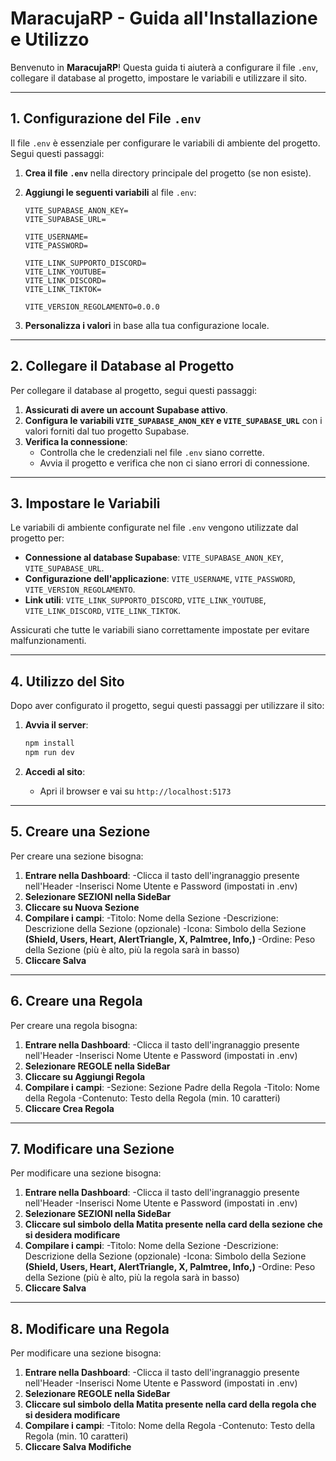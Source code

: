 # MaracujaRP - Guida all'Installazione e Utilizzo

Benvenuto in **MaracujaRP**! Questa guida ti aiuterà a configurare il file `.env`, collegare il database al progetto, impostare le variabili e utilizzare il sito.

---

## 1. Configurazione del File `.env`

Il file `.env` è essenziale per configurare le variabili di ambiente del progetto. Segui questi passaggi:

1. **Crea il file `.env`** nella directory principale del progetto (se non esiste).
2. **Aggiungi le seguenti variabili** al file `.env`:

   ```env
   VITE_SUPABASE_ANON_KEY=
   VITE_SUPABASE_URL=

   VITE_USERNAME=
   VITE_PASSWORD=

   VITE_LINK_SUPPORTO_DISCORD=
   VITE_LINK_YOUTUBE=
   VITE_LINK_DISCORD=
   VITE_LINK_TIKTOK=

   VITE_VERSION_REGOLAMENTO=0.0.0
   ```

3. **Personalizza i valori** in base alla tua configurazione locale.

---

## 2. Collegare il Database al Progetto

Per collegare il database al progetto, segui questi passaggi:

1. **Assicurati di avere un account Supabase attivo**.
2. **Configura le variabili `VITE_SUPABASE_ANON_KEY` e `VITE_SUPABASE_URL`** con i valori forniti dal tuo progetto Supabase.
3. **Verifica la connessione**:
   - Controlla che le credenziali nel file `.env` siano corrette.
   - Avvia il progetto e verifica che non ci siano errori di connessione.

---

## 3. Impostare le Variabili

Le variabili di ambiente configurate nel file `.env` vengono utilizzate dal progetto per:

- **Connessione al database Supabase**: `VITE_SUPABASE_ANON_KEY`, `VITE_SUPABASE_URL`.
- **Configurazione dell'applicazione**: `VITE_USERNAME`, `VITE_PASSWORD`, `VITE_VERSION_REGOLAMENTO`.
- **Link utili**: `VITE_LINK_SUPPORTO_DISCORD`, `VITE_LINK_YOUTUBE`, `VITE_LINK_DISCORD`, `VITE_LINK_TIKTOK`.

Assicurati che tutte le variabili siano correttamente impostate per evitare malfunzionamenti.

---

## 4. Utilizzo del Sito

Dopo aver configurato il progetto, segui questi passaggi per utilizzare il sito:

1. **Avvia il server**:

   ```bash
   npm install
   npm run dev
   ```

2. **Accedi al sito**:
   - Apri il browser e vai su `http://localhost:5173`

---

## 5. Creare una Sezione

Per creare una sezione bisogna:

1. **Entrare nella Dashboard**:
   -Clicca il tasto dell'ingranaggio presente nell'Header
   -Inserisci Nome Utente e Password (impostati in .env)
2. **Selezionare SEZIONI nella SideBar**
3. **Cliccare su Nuova Sezione**
4. **Compilare i campi**:
   -Titolo: Nome della Sezione
   -Descrizione: Descrizione della Sezione (opzionale)
   -Icona: Simbolo della Sezione **(Shield, Users, Heart, AlertTriangle, X, Palmtree, Info,)**
   -Ordine: Peso della Sezione (più è alto, più la regola sarà in basso)
5. **Cliccare Salva**

---

## 6. Creare una Regola

Per creare una regola bisogna:

1. **Entrare nella Dashboard**:
   -Clicca il tasto dell'ingranaggio presente nell'Header
   -Inserisci Nome Utente e Password (impostati in .env)
2. **Selezionare **REGOLE** nella SideBar**
3. **Cliccare su Aggiungi Regola**
4. **Compilare i campi**:
   -Sezione: Sezione Padre della Regola
   -Titolo: Nome della Regola
   -Contenuto: Testo della Regola (min. 10 caratteri)
5. **Cliccare Crea Regola**

---

## 7. Modificare una Sezione

Per modificare una sezione bisogna:

1. **Entrare nella Dashboard**:
   -Clicca il tasto dell'ingranaggio presente nell'Header
   -Inserisci Nome Utente e Password (impostati in .env)
2. **Selezionare **SEZIONI** nella SideBar**
3. **Cliccare sul simbolo della **Matita** presente nella card della sezione che si desidera modificare**
4. **Compilare i campi**:
   -Titolo: Nome della Sezione
   -Descrizione: Descrizione della Sezione (opzionale)
   -Icona: Simbolo della Sezione **(Shield, Users, Heart, AlertTriangle, X, Palmtree, Info,)**
   -Ordine: Peso della Sezione (più è alto, più la regola sarà in basso)
5. **Cliccare Salva**

---

## 8. Modificare una Regola

Per modificare una sezione bisogna:

1. **Entrare nella Dashboard**:
   -Clicca il tasto dell'ingranaggio presente nell'Header
   -Inserisci Nome Utente e Password (impostati in .env)
2. **Selezionare **REGOLE** nella SideBar**
3. **Cliccare sul simbolo della **Matita** presente nella card della regola che si desidera modificare**
4. **Compilare i campi**:
   -Titolo: Nome della Regola
   -Contenuto: Testo della Regola (min. 10 caratteri)
5. **Cliccare Salva Modifiche**
